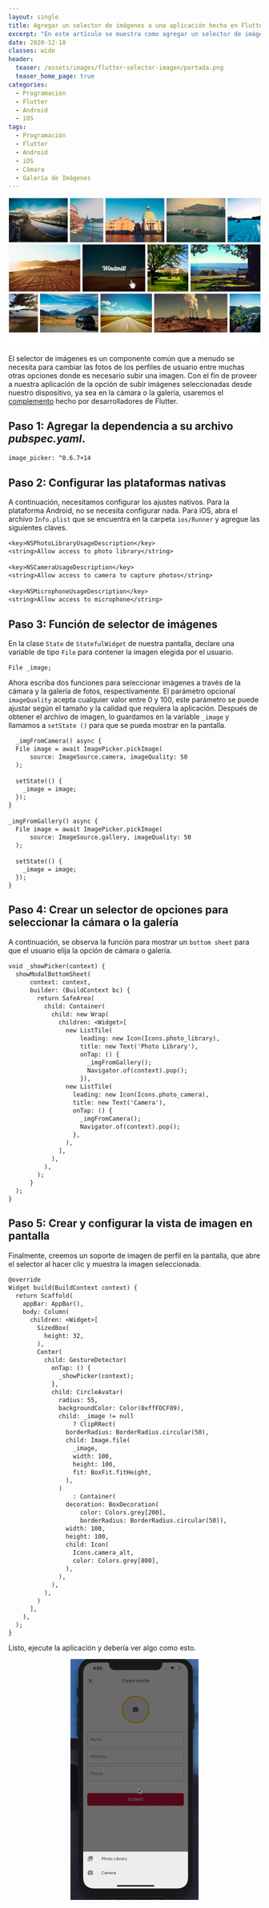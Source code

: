 ```yaml
---
layout: single
title: Agregar un selector de imágenes a una aplicación hecha en Flutter
excerpt: "En este artículo se muestra como agregar un selector de imágenes a una aplicación hecha en flutter. Las imágenes se podrán escoger desde la cámara del dispositivo o de la galería de fotos"
date: 2020-12-18
classes: wide
header:
  teaser: /assets/images/flutter-selector-imagen/portada.png
  teaser_home_page: true
categories:
  - Programación
  - Flutter
  - Android
  - iOS 
tags:
  - Programación
  - Flutter
  - Android
  - iOS 
  - Cámara
  - Galería de Imágenes
---
```



![](/assets/images/flutter-selector-imagen/portada.png)

El selector de imágenes es un componente común que a menudo se necesita para cambiar las fotos de los perfiles de
usuario entre muchas otras opciones donde es necesario subir una imagen. Con el fin de proveer a nuestra aplicación de
la opción de subir imágenes seleccionadas desde nuestro dispositivo, ya sea en la cámara o la galería, usaremos
el [complemento](https://pub.dev/packages/image_picker) hecho por desarrolladores de Flutter.

## **Paso 1**: Agregar la dependencia a su archivo **_pubspec.yaml_**.

    image_picker: ^0.6.7+14

## **Paso 2**: Configurar las plataformas nativas

A continuación, necesitamos configurar los ajustes nativos. Para la plataforma Android, no se necesita configurar nada.
Para iOS, abra el archivo `Info.plist` que se encuentra en la carpeta `ios/Runner` y agregue las siguientes claves.

    <key>NSPhotoLibraryUsageDescription</key>
    <string>Allow access to photo library</string>
    
    <key>NSCameraUsageDescription</key>
    <string>Allow access to camera to capture photos</string>
    
    <key>NSMicrophoneUsageDescription</key>
    <string>Allow access to microphone</string>

## **Paso 3**: Función de selector de imágenes

En la clase `State` de `StatefulWidget` de nuestra pantalla, declare una variable de tipo `File` para contener la imagen
elegida por el usuario. 

    File _image;

Ahora escriba dos funciones para seleccionar imágenes a través de la cámara y la galería de fotos, respectivamente. El
parámetro opcional `imageQuality` acepta cualquier valor entre 0 y 100, este parámetro se puede ajustar según el tamaño
y la calidad que requiera la aplicación. Después de obtener el archivo de imagen, lo guardamos en la variable `_image` y
llamamos a `setState ()` para que se pueda mostrar en la pantalla.

  ```
    _imgFromCamera() async {
    File image = await ImagePicker.pickImage(
        source: ImageSource.camera, imageQuality: 50
    );
  
    setState(() {
      _image = image;
    });
  }
  
  _imgFromGallery() async {
    File image = await ImagePicker.pickImage(
        source: ImageSource.gallery, imageQuality: 50
    );
  
    setState(() {
      _image = image;
    });
  }
  ```

## **Paso 4**: Crear un selector de opciones para seleccionar la cámara o la galería

A continuación, se observa la función para mostrar un `bottom sheet` para que el usuario elija la opción de cámara o
galería.

```
void _showPicker(context) {
  showModalBottomSheet(
      context: context,
      builder: (BuildContext bc) {
        return SafeArea(
          child: Container(
            child: new Wrap(
              children: <Widget>[
                new ListTile(
                    leading: new Icon(Icons.photo_library),
                    title: new Text('Photo Library'),
                    onTap: () {
                      _imgFromGallery();
                      Navigator.of(context).pop();
                    }),
                new ListTile(
                  leading: new Icon(Icons.photo_camera),
                  title: new Text('Camera'),
                  onTap: () {
                    _imgFromCamera();
                    Navigator.of(context).pop();
                  },
                ),
              ],
            ),
          ),
        );
      }
  );
}
```

## **Paso 5**: Crear y configurar la vista de imagen en pantalla
Finalmente, creemos un soporte de imagen de perfil en la pantalla, que abre el selector al hacer clic y muestra la imagen seleccionada.
```
@override
Widget build(BuildContext context) {
  return Scaffold(
    appBar: AppBar(),
    body: Column(
      children: <Widget>[
        SizedBox(
          height: 32,
        ),
        Center(
          child: GestureDetector(
            onTap: () {
              _showPicker(context);
            },
            child: CircleAvatar(
              radius: 55,
              backgroundColor: Color(0xffFDCF09),
              child: _image != null
                  ? ClipRRect(
                borderRadius: BorderRadius.circular(50),
                child: Image.file(
                  _image,
                  width: 100,
                  height: 100,
                  fit: BoxFit.fitHeight,
                ),
              )
                  : Container(
                decoration: BoxDecoration(
                    color: Colors.grey[200],
                    borderRadius: BorderRadius.circular(50)),
                width: 100,
                height: 100,
                child: Icon(
                  Icons.camera_alt,
                  color: Colors.grey[800],
                ),
              ),
            ),
          ),
        )
      ],
    ),
  );
}

```

Listo, ejecute la aplicación y debería ver algo como esto.


<p align="center">
<img src="/assets/images/flutter-selector-imagen/resultado.gif">
</p>
